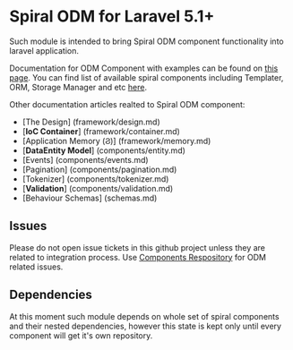 # Spiral ODM for Laravel 5.1+
Such module is intended to bring Spiral ODM component functionality into laravel application.

Documentation for ODM Component with examples can be found on [this page](https://github.com/spiral/guide/blob/master/odm/overview.md). You can find list of available spiral components including Templater, ORM, Storage Manager and etc [here](https://github.com/spiral/components).

Other documentation articles realted to Spiral ODM component:
* [The Design] (framework/design.md) 
* [**IoC Container**] (framework/container.md)
* [Application Memory (&#1000;)] (framework/memory.md)
* [**DataEntity Model**] (components/entity.md)
* [Events] (components/events.md)
* [Pagination] (components/pagination.md)
* [Tokenizer] (components/tokenizer.md)
* [**Validation**] (components/validation.md)
* [Behaviour Schemas] (schemas.md)

## Issues
Please do not open issue tickets in this github project unless they are related to integration process. Use [Components Respository](https://github.com/spiral/components) for ODM related issues.

## Dependencies
At this moment such module depends on whole set of spiral components and their nested dependencies, however this state is kept only until every component will get it's own repository.
